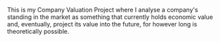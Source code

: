 This is my Company Valuation Project where I analyse a company's standing in the market as something that currently holds economic value and, eventually, project its value into the future, for however long is theoretically possible.
